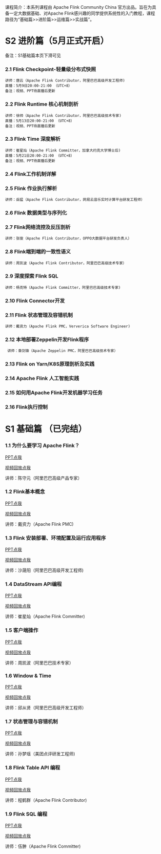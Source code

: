 课程简介：本系列课程由 Apache Flink Community China 官方出品。旨在为具备一定大数据基础、对Apache Flink感兴趣的同学提供系统性的入门教程，课程路径为“基础篇>>进阶篇>>运维篇>>实战篇”。

# S2 进阶篇（5月正式开启）
备注：S1基础篇本页下滑可见
### 2.1 Flink Checkpoint-轻量级分布式快照
    讲师：唐云（Apache Flink Contributor，阿里巴巴高级开发工程师)
    直播：5月9日20:00-21:00 （UTC+8）
    备注：视频、PPT待直播后更新

### 2.2 Flink Runtime 核心机制剖析 
    讲师：徐帅（Apache Flink Contributor，阿里巴巴高级技术专家)
    直播：5月13日20:00-21:00 （UTC+8）
    备注：视频、PPT待直播后更新

### 2.3 Flink Time 深度解析
    讲师：崔星灿（Apache Flink Committer，加拿大约克大学博士后)
    直播：5月21日20:00-21:00 （UTC+8）
    备注：视频、PPT待直播后更新
    
### 2.4 Flink工作机制详解

### 2.5 Flink 作业执行解析
    讲师：岳猛（Apache Flink Contributor，网易云音乐实时计算平台研发工程师）
    
### 2.6 Flink 数据类型与序列化

### 2.7 Flink网络流控及反压剖析
    讲师：张俊（Apache Flink Contributor，OPPO大数据平台研发负责人）
    
### 2.8 Flink端到端的一致性语义 
    讲师：周凯波（Apache Flink Contributor，阿里巴巴高级技术专家）

### 2.9 深度探索 Flink SQL
    讲师：杨克特（Apache Flink Committer，阿里巴巴高级技术专家)
    
### 2.10 Flink Connector开发

### 2.11 Flink 状态管理及容错机制
    讲师：戴资力（Apache Flink PMC，Ververica Software Engineer)

### 2.12 本地部署Zeppelin开发Flink程序 
     讲师：章剑锋（Apache Zeppelin PMC，阿里巴巴高级技术专家）
     
### 2.13 Flink on Yarn/K8S原理剖析及实践

### 2.14 Apache Flink 人工智能实践

### 2.15 如何用Apache Flink开发机器学习任务

### 2.16 Flink执行控制






# S1 基础篇 （已完结）

### 1.1 为什么要学习 Apache Flink？

[PPT点我](https://files.alicdn.com/tpsservice/53de65050b468fc6d338fbaff799828a.pdf)
 
[视频回放点我](https://www.bilibili.com/video/av45615081/)
 
 讲师：陈守元（阿里巴巴高级产品专家）
### 1.2 Flink基本概念

[PPT点我](https://files.alicdn.com/tpsservice/b55f732fbc32522ca5394544f3834530.pdf)

[视频回放点我](https://www.bilibili.com/video/av46277503/)
 
讲师：戴资力（Apache Flink PMC)  
### 1.3 Flink 安装部署、环境配置及运行应用程序

[PPT点我](https://files.alicdn.com/tpsservice/4824447b829149c86bedd19424d05915.pdf)

[视频回放点我](https://www.bilibili.com/video/av46986124/)
           
讲师：沙晟阳（阿里巴巴高级开发工程师)
### 1.4 DataStream API编程
[PPT点我](https://files.alicdn.com/tpsservice/38bf5c75c7491323b4b99101a2fab65c.pdf) 

[视频回放点我](https://www.bilibili.com/video/av47970985/)

讲师：崔星灿（Apache Flink Committer)

### 1.5 客户端操作
[PPT点我](https://files.alicdn.com/tpsservice/a8d224d6a3b8b82d03aa84e370c008cc.pdf)

[视频回放点我](https://www.bilibili.com/video/av47600600/)
          
讲师：周凯波（阿里巴巴技术专家）
       
### 1.6 Window & Time
[PPT点我](https://files.alicdn.com/tpsservice/5a77d1eaf0fda97b512762103c4cbd91.pdf)

[视频回放点我](https://www.bilibili.com/video/av49401210/)          
          
讲师：邱从贤（阿里巴巴高级开发工程师）
          
### 1.7 状态管理与容错机制 
[PPT点我](https://files.alicdn.com/tpsservice/1b9f5f0bda10883dce78496e6a5d648a.pdf)

[视频回放点我](https://www.bilibili.com/video/av49736102/)          

讲师：孙梦瑶（美团点评研发工程师)
### 1.8 Flink Table API 编程 
     
[PPT点我](https://files.alicdn.com/tpsservice/a44825ebca091345481dc2ddbb789d1d.pdf)

[视频回放点我](https://www.bilibili.com/video/av50460716/)          

讲师：程鹤群（Apache Flink Contributor)
### 1.9 Flink SQL 编程
[PPT点我](https://files.alicdn.com/tpsservice/3d4b0eaf1d24414ecf76f5e597b6c276.pdf)

[视频回放点我](https://www.bilibili.com/video/av50871853/)     

讲师：伍翀（Apache Flink Committer)

